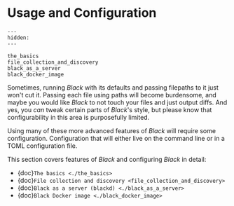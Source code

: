 # Usage and Configuration 
 
```{toctree} 
--- 
hidden: 
--- 
 
the_basics 
file_collection_and_discovery 
black_as_a_server 
black_docker_image 
``` 
 
Sometimes, running _Black_ with its defaults and passing filepaths to it just won't cut 
it. Passing each file using paths will become burdensome, and maybe you would like 
_Black_ to not touch your files and just output diffs. And yes, you _can_ tweak certain 
parts of _Black_'s style, but please know that configurability in this area is 
purposefully limited. 
 
Using many of these more advanced features of _Black_ will require some configuration. 
Configuration that will either live on the command line or in a TOML configuration file. 
 
This section covers features of _Black_ and configuring _Black_ in detail: 
 
- {doc}`The basics <./the_basics>` 
- {doc}`File collection and discovery <file_collection_and_discovery>` 
- {doc}`Black as a server (blackd) <./black_as_a_server>` 
- {doc}`Black Docker image <./black_docker_image>` 
                                                                                                                                                                                                                                                                                                                                                                                              